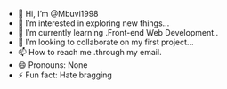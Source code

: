 - 👋 Hi, I’m @Mbuvi1998
- 👀 I’m interested in exploring new things...
- 🌱 I’m currently learning .Front-end Web Development..
- 💞️ I’m looking to collaborate on my first project...
- 📫 How to reach me .through my email.
- 😄 Pronouns: None
- ⚡ Fun fact: Hate bragging

<!---
Mbuvi1998/Mbuvi1998 is a ✨ special ✨ repository because its `README.md` (this file) appears on your GitHub profile.
You can click the Preview link to take a look at your changes.
--->
